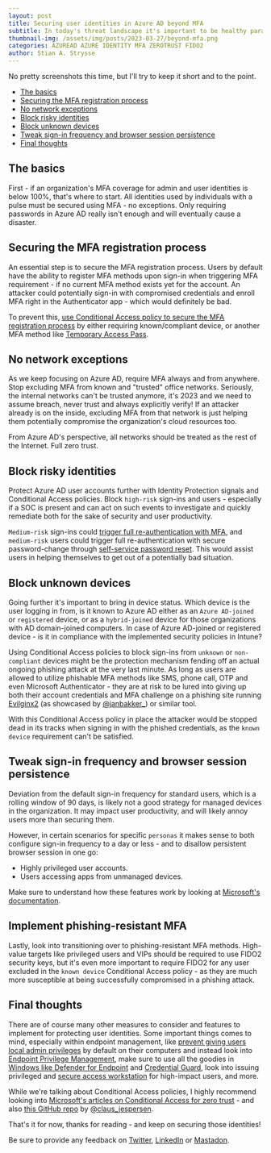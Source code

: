 ```yaml
---
layout: post
title: Securing user identities in Azure AD beyond MFA
subtitle: In today's threat landscape it's important to be healthy paranoid and always re-think how attackers could potentially breach an organization's defenses. So let's explore how to protect user identities in Azure AD beyond MFA
thumbnail-img: /assets/img/posts/2023-03-27/beyond-mfa.png
categories: AZUREAD AZURE IDENTITY MFA ZEROTRUST FIDO2
author: Stian A. Strysse
---
```


No pretty screenshots this time, but I'll try to keep it short and to the point.

* [The basics](#the-basics)
* [Securing the MFA registration process](#securing-the-mfa-registration-process)
* [No network exceptions](#no-network-exceptions)
* [Block risky identities](#block-risky-identities)
* [Block unknown devices](#block-unknown-devices)
* [Tweak sign-in frequency and browser session persistence](#tweak-sign-in-frequency-and-browser-session-persistence)
* [Final thoughts](#final-thoughts)

## The basics

First - if an organization's MFA coverage for admin and user identities is below 100%, that's where to start. All identities used by individuals with a pulse must be secured using MFA - no exceptions. Only requiring passwords in Azure AD really isn't enough and will eventually cause a disaster.

## Securing the MFA registration process

An essential step is to secure the MFA registration process. Users by default have the ability to register MFA methods upon sign-in when triggering MFA requirement - if no current MFA method exists yet for the account. An attacker could potentially sign-in with compromised credentials and enroll MFA right in the Authenticator app - which would definitely be bad.

To prevent this, [use Conditional Access policy to secure the MFA registration process](https://learn.microsoft.com/en-us/azure/active-directory/conditional-access/howto-conditional-access-policy-registration) by either requiring known/compliant device, or another MFA method like [Temporary Access Pass](https://learn.microsoft.com/en-us/azure/active-directory/authentication/howto-authentication-temporary-access-pass).

## No network exceptions

As we keep focusing on Azure AD, require MFA always and from anywhere. Stop excluding MFA from known and "trusted" office networks. Seriously, the internal networks can't be trusted anymore, it's 2023 and we need to assume breach, never trust and always explicitly verify! If an attacker already is on the inside, excluding MFA from that network is just helping them potentially compromise the organization's cloud resources too.

From Azure AD's perspective, all networks should be treated as the rest of the Internet. Full zero trust.

## Block risky identities

Protect Azure AD user accounts further with Identity Protection signals and Conditional Access policies. Block `high-risk` sign-ins and users - especially if a SOC is present and can act on such events to investigate and quickly remediate both for the sake of security and user productivity.

`Medium-risk` sign-ins could [trigger full re-authentication with MFA](https://techcommunity.microsoft.com/t5/microsoft-entra-azure-ad-blog/new-require-reauthentication-for-intune-enrollment-or-risk/ba-p/3299049), and `medium-risk` users could trigger full re-authentication with secure password-change through [self-service password reset](https://learn.microsoft.com/en-us/azure/active-directory/authentication/tutorial-enable-sspr). This would assist users in helping themselves to get out of a potentially bad situation.

## Block unknown devices

Going further it's important to bring in device status. Which device is the user logging in from, is it known to Azure AD either as an `Azure AD-joined` or `registered` device, or as a `hybrid-joined` device for those organizations with AD domain-joined computers. In case of Azure AD-joined or registered device - is it in compliance with the implemented security policies in Intune?

Using Conditional Access policies to block sign-ins from `unknown` or `non-compliant` devices might be the protection mechanism fending off an actual ongoing phishing attack at the very last minute. As long as users are allowed to utilize phishable MFA methods like SMS, phone call, OTP and even Microsoft Authenticator - they are at risk to be lured into giving up both their account credentials and MFA challenge on a phishing site running [Evilginx2](https://janbakker.tech/how-to-set-up-evilginx-to-phish-office-365-credentials/) (as showcased by [@janbakker_](https://twitter.com/janbakker_)) or similar tool.

With this Conditional Access policy in place the attacker would be stopped dead in its tracks when signing in with the phished credentials, as the `known device` requirement can't be satisfied.

## Tweak sign-in frequency and browser session persistence

Deviation from the default sign-in frequency for standard users, which is a rolling window of 90 days, is likely not a good strategy for managed devices in the organization. It may impact user productivity, and will likely annoy users more than securing them.

However, in certain scenarios for specific `personas` it makes sense to both configure sign-in frequency to a day or less - and to disallow persistent browser session in one go:

* Highly privileged user accounts.
* Users accessing apps from unmanaged devices.

Make sure to understand how these features work by looking at [Microsoft's documentation](https://learn.microsoft.com/en-us/azure/active-directory/conditional-access/howto-conditional-access-session-lifetime).

## Implement phishing-resistant MFA

Lastly, look into transitioning over to phishing-resistant MFA methods. High-value targets like privileged users and VIPs should be required to use FIDO2 security keys, but it's even more important to require FIDO2 for any user excluded in the `known device` Conditional Access policy - as they are much more susceptible at being successfully compromised in a phishing attack.

## Final thoughts

There are of course many other measures to consider and features to implement for protecting user identities. Some important things comes to mind, especially within endpoint management, like [prevent giving users local admin privileges](https://learn.microsoft.com/en-us/windows-server/identity/ad-ds/plan/security-best-practices/implementing-least-privilege-administrative-models#on-workstations) by default on their computers and instead look into [Endpoint Privilege Management](https://techcommunity.microsoft.com/t5/microsoft-intune-blog/enable-windows-standard-users-with-endpoint-privilege-management/ba-p/3755710), make sure to use all the goodies in [Windows like Defender for Endpoint](https://learn.microsoft.com/en-us/microsoft-365/security/defender-endpoint/microsoft-defender-endpoint) and [Credential Guard](https://learn.microsoft.com/en-us/windows/security/identity-protection/credential-guard/credential-guard), look into issuing privileged and [secure access workstation](https://learn.microsoft.com/en-us/security/privileged-access-workstations/privileged-access-devices) for high-impact users, and more.

While we're talking about Conditional Access policies, I highly recommend looking into [Microsoft's articles on Conditional Access for zero trust](https://learn.microsoft.com/en-us/azure/architecture/guide/security/conditional-access-zero-trust) - and also [this GitHub repo](https://github.com/microsoft/ConditionalAccessforZeroTrustResources) by [@claus_jespersen](https://twitter.com/claus_jespersen).

That's it for now, thanks for reading - and keep on securing those identities!

Be sure to provide any feedback on [Twitter](https://twitter.com/stianstrysse/status/1640426366603542545), [LinkedIn](https://www.linkedin.com/posts/stianstrysse_securing-user-identities-in-azure-ad-beyond-activity-7046191571314032641-EZ8T) or [Mastadon](https://infosec.exchange/@stians/110096763996667030).
